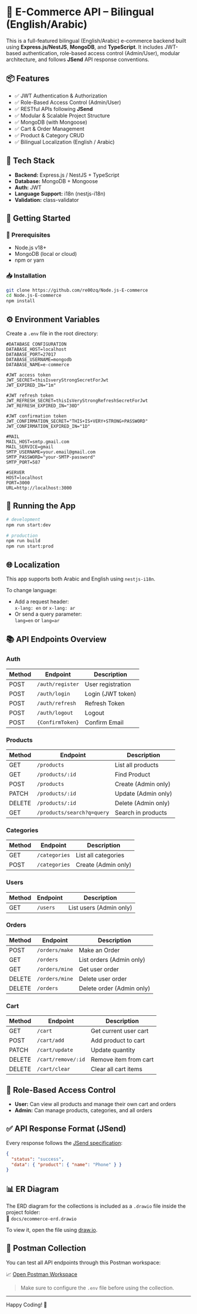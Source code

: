 # 🛒 E-Commerce API – Bilingual (English/Arabic)

This is a full-featured bilingual (English/Arabic) e-commerce backend built using **Express.js/NestJS**, **MongoDB**, and **TypeScript**. It includes JWT-based authentication, role-based access control (Admin/User), modular architecture, and follows **JSend** API response conventions.

## 📦 Features

- ✅ JWT Authentication & Authorization
- ✅ Role-Based Access Control (Admin/User)
- ✅ RESTful APIs following **JSend**
- ✅ Modular & Scalable Project Structure
- ✅ MongoDB (with Mongoose)
- ✅ Cart & Order Management
- ✅ Product & Category CRUD
- ✅ Bilingual Localization (English / Arabic)

## 📁 Tech Stack

- **Backend:** Express.js / NestJS + TypeScript
- **Database:** MongoDB + Mongoose
- **Auth:** JWT
- **Language Support:** i18n (nestjs-i18n)
- **Validation:** class-validator

## 🚀 Getting Started

### 📌 Prerequisites

- Node.js v18+
- MongoDB (local or cloud)
- npm or yarn

### 📥 Installation

```bash
git clone https://github.com/re00zq/Node.js-E-commerce
cd Node.js-E-commerce
npm install
```

## ⚙️ Environment Variables

Create a `.env` file in the root directory:

```env
#DATABASE CONFIGURATION
DATABASE_HOST=localhost
DATABASE_PORT=27017
DATABASE_USERNAME=mongodb
DATABASE_NAME=e-commerce

#JWT access token
JWT_SECRET=thisIsveryStrongSecretForJwt
JWT_EXPIRED_IN="1m"

#JWT refresh token
JWT_REFRESH_SECRET=thisIsVeryStrongRefreshSecretForJwt
JWT_REFRESH_EXPIRED_IN="30D"

#JWT confirmation token
JWT_CONFIRMATION_SECRET="THIS+IS+VERY+STRONG+PASSWORD"
JWT_CONFIRMATION_EXPIRED_IN="1D"

#MAIL
MAIL_HOST=smtp.gmail.com
MAIL_SERVICE=gmail
SMTP_USERNAME=your.email@gmail.com
SMTP_PASSWORD="your-SMTP-password"
SMTP_PORT=587

#SERVER
HOST=localhost
PORT=3000
URL=http://localhost:3000
```

## 🏁 Running the App

```bash
# development
npm run start:dev

# production
npm run build
npm run start:prod
```

## 🌐 Localization

This app supports both Arabic and English using `nestjs-i18n`.

To change language:

- Add a request header:  
  `x-lang: en` or `x-lang: ar`
- Or send a query parameter:  
  `lang=en` or `lang=ar`

## 📚 API Endpoints Overview

### Auth

| Method | Endpoint         | Description       |
| ------ | ---------------- | ----------------- |
| POST   | `/auth/register` | User registration |
| POST   | `/auth/login`    | Login (JWT token) |
| POST   | `/auth/refresh`  | Refresh Token     |
| POST   | `/auth/logout`   | Logout            |
| POST   | `{ConfirmToken}` | Confirm Email     |

### Products

| Method | Endpoint                   | Description         |
| ------ | -------------------------- | ------------------- |
| GET    | `/products`                | List all products   |
| GET    | `/products/:id`            | Find Product        |
| POST   | `/products`                | Create (Admin only) |
| PATCH  | `/products/:id`            | Update (Admin only) |
| DELETE | `/products/:id`            | Delete (Admin only) |
| GET    | `/products/search?q=query` | Search in products  |

### Categories

| Method | Endpoint      | Description         |
| ------ | ------------- | ------------------- |
| GET    | `/categories` | List all categories |
| POST   | `/categories` | Create (Admin only) |

### Users

| Method | Endpoint | Description             |
| ------ | -------- | ----------------------- |
| GET    | `/users` | List users (Admin only) |

### Orders

| Method | Endpoint       | Description               |
| ------ | -------------- | ------------------------- |
| POST   | `/orders/make` | Make an Order             |
| GET    | `/orders`      | List orders (Admin only)  |
| GET    | `/orders/mine` | Get user order            |
| DELETE | `/orders/mine` | Delete user order         |
| DELETE | `/orders`      | Delete order (Admin only) |

### Cart

| Method | Endpoint           | Description           |
| ------ | ------------------ | --------------------- |
| GET    | `/cart`            | Get current user cart |
| POST   | `/cart/add`        | Add product to cart   |
| PATCH  | `/cart/update`     | Update quantity       |
| DELETE | `/cart/remove/:id` | Remove item from cart |
| DELETE | `/cart/clear`      | Clear all cart items  |

## 👮 Role-Based Access Control

- **User:** Can view all products and manage their own cart and orders
- **Admin:** Can manage products, categories, and all orders

## ✅ API Response Format (JSend)

Every response follows the [JSend specification](https://github.com/omniti-labs/jsend):

```json
{
  "status": "success",
  "data": { "product": { "name": "Phone" } }
}
```

## 📊 ER Diagram

The ERD diagram for the collections is included as a `.drawio` file inside the project folder:  
📁 `docs/ecommerce-erd.drawio`

To view it, open the file using [draw.io](https://app.diagrams.net/).

## 📨 Postman Collection

You can test all API endpoints through this Postman workspace:

📈 [Open Postman Workspace](https://www.postman.com/workspace/My-Workspace~8335a9b7-8efc-448c-8b85-6512df8c95c1/collection/25624995-1b200947-fdf6-417e-80c7-fcdeeb6066cc?action=share&creator=25624995&active-environment=25624995-f55b709a-deb3-4ade-84a6-2f2df60eb53f)

> Make sure to configure the `.env` file before using the collection.

---

Happy Coding! 🚀
